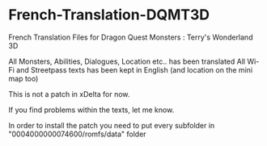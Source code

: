 # French-Translation-DQMT3D
French Translation Files for Dragon Quest Monsters : Terry's Wonderland 3D 

All Monsters, Abilities, Dialogues, Location etc.. has been translated 
All Wi-Fi and Streetpass texts has been kept in English (and location on the mini map too)

This is not a patch in xDelta for now.

If you find problems within the texts, let me know.


In order to install the patch you need to put every subfolder in "0004000000074600/romfs/data" folder
